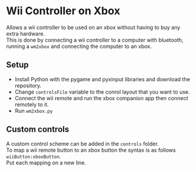 # Wii Controller on Xbox

Allows a wii controller to be used on an xbox without having to buy any extra hardware.  
This is done by connecting a wii controller to a computer with bluetooth, running a `wm2xbox` and connecting the computer to an xbox.

## Setup

- Install Python with the pygame and pyxinput libraries and download the repository.
- Change `controlsFile` variable to the conrol layout that you want to use.
- Connect the wii remote and run the xbox companion app then connect remotely to it.
- Run `wm2xbox.py`

## Custom controls

A custom control scheme can be added in the `controls` folder.  
To map a wii remote button to an xbox button the syntax is as follows `wiiButton:xboxButton`.  
Put each mapping on a new line.
